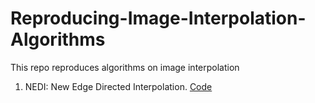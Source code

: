 # Reproducing-Image-Interpolation-Algorithms
This repo reproduces algorithms on image interpolation

1. NEDI: New Edge Directed Interpolation. [Code](NEDI/nedi_demo.m)
